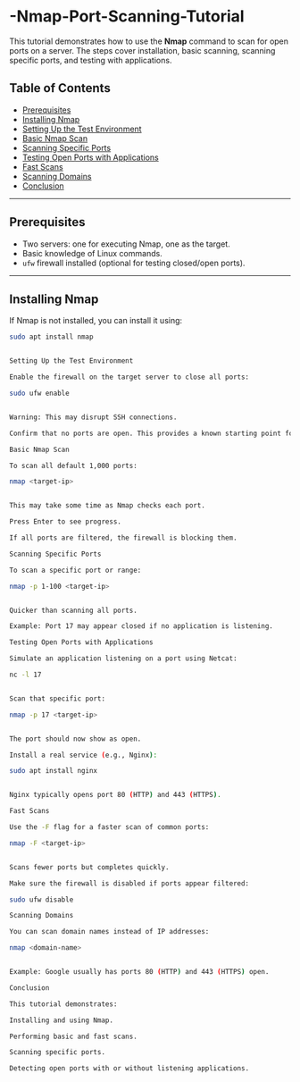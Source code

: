 # -Nmap-Port-Scanning-Tutorial
This tutorial demonstrates how to use the **Nmap** command to scan for open ports on a server. The steps cover installation, basic scanning, scanning specific ports, and testing with applications.

## Table of Contents
- [Prerequisites](#prerequisites)
- [Installing Nmap](#installing-nmap)
- [Setting Up the Test Environment](#setting-up-the-test-environment)
- [Basic Nmap Scan](#basic-nmap-scan)
- [Scanning Specific Ports](#scanning-specific-ports)
- [Testing Open Ports with Applications](#testing-open-ports-with-applications)
- [Fast Scans](#fast-scans)
- [Scanning Domains](#scanning-domains)
- [Conclusion](#conclusion)

---

## Prerequisites
- Two servers: one for executing Nmap, one as the target.
- Basic knowledge of Linux commands.
- `ufw` firewall installed (optional for testing closed/open ports).

---

## Installing Nmap
If Nmap is not installed, you can install it using:

```bash
sudo apt install nmap


Setting Up the Test Environment

Enable the firewall on the target server to close all ports:

sudo ufw enable


Warning: This may disrupt SSH connections.

Confirm that no ports are open. This provides a known starting point for scans.

Basic Nmap Scan

To scan all default 1,000 ports:

nmap <target-ip>


This may take some time as Nmap checks each port.

Press Enter to see progress.

If all ports are filtered, the firewall is blocking them.

Scanning Specific Ports

To scan a specific port or range:

nmap -p 1-100 <target-ip>


Quicker than scanning all ports.

Example: Port 17 may appear closed if no application is listening.

Testing Open Ports with Applications

Simulate an application listening on a port using Netcat:

nc -l 17


Scan that specific port:

nmap -p 17 <target-ip>


The port should now show as open.

Install a real service (e.g., Nginx):

sudo apt install nginx


Nginx typically opens port 80 (HTTP) and 443 (HTTPS).

Fast Scans

Use the -F flag for a faster scan of common ports:

nmap -F <target-ip>


Scans fewer ports but completes quickly.

Make sure the firewall is disabled if ports appear filtered:

sudo ufw disable

Scanning Domains

You can scan domain names instead of IP addresses:

nmap <domain-name>


Example: Google usually has ports 80 (HTTP) and 443 (HTTPS) open.

Conclusion

This tutorial demonstrates:

Installing and using Nmap.

Performing basic and fast scans.

Scanning specific ports.

Detecting open ports with or without listening applications.
